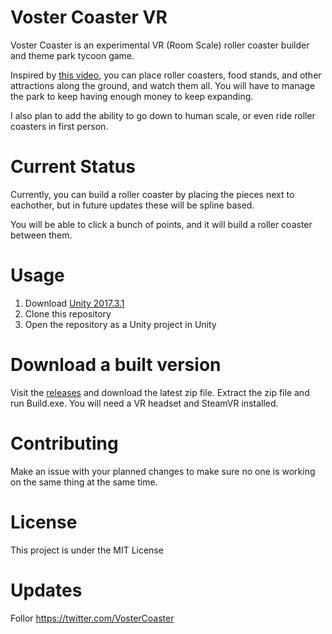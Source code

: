 # Voster Coaster VR

Voster Coaster is an experimental VR (Room Scale) roller coaster builder and theme park tycoon game.

Inspired by [this video](https://www.youtube.com/watch?v=ZE0_oyK1Juo), you can place roller coasters, food stands, and other attractions along the ground, and watch them all. You will have to manage the park to keep having enough money to keep expanding.

I also plan to add the ability to go down to human scale, or even ride roller coasters in first person.

# Current Status

Currently, you can build a roller coaster by placing the pieces next to eachother, but in future updates these will be spline based.

You will be able to click a bunch of points, and it will build a roller coaster between them.

# Usage

1. Download [Unity 2017.3.1](https://unity3d.com/get-unity/download/archive)
2. Clone this repository
3. Open the repository as a Unity project in Unity

# Download a built version

Visit the [releases](https://github.com/ajayyy/VosterCoasterVR/releases) and download the latest zip file. Extract the zip file and run Build.exe. You will need a VR headset and SteamVR installed.

# Contributing

Make an issue with your planned changes to make sure no one is working on the same thing at the same time.

# License

This project is under the MIT License

# Updates

Follor https://twitter.com/VosterCoaster
